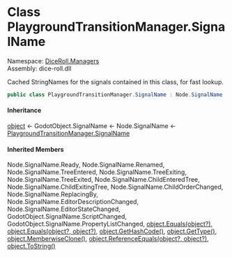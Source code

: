 # <a id="DiceRoll_Managers_PlaygroundTransitionManager_SignalName"></a> Class PlaygroundTransitionManager.SignalName

Namespace: [DiceRoll.Managers](DiceRoll.Managers.md)  
Assembly: dice\-roll.dll  

Cached StringNames for the signals contained in this class, for fast lookup.

```csharp
public class PlaygroundTransitionManager.SignalName : Node.SignalName
```

#### Inheritance

[object](https://learn.microsoft.com/dotnet/api/system.object) ← 
GodotObject.SignalName ← 
Node.SignalName ← 
[PlaygroundTransitionManager.SignalName](DiceRoll.Managers.PlaygroundTransitionManager.SignalName.md)

#### Inherited Members

Node.SignalName.Ready, 
Node.SignalName.Renamed, 
Node.SignalName.TreeEntered, 
Node.SignalName.TreeExiting, 
Node.SignalName.TreeExited, 
Node.SignalName.ChildEnteredTree, 
Node.SignalName.ChildExitingTree, 
Node.SignalName.ChildOrderChanged, 
Node.SignalName.ReplacingBy, 
Node.SignalName.EditorDescriptionChanged, 
Node.SignalName.EditorStateChanged, 
GodotObject.SignalName.ScriptChanged, 
GodotObject.SignalName.PropertyListChanged, 
[object.Equals\(object?\)](https://learn.microsoft.com/dotnet/api/system.object.equals\#system\-object\-equals\(system\-object\)), 
[object.Equals\(object?, object?\)](https://learn.microsoft.com/dotnet/api/system.object.equals\#system\-object\-equals\(system\-object\-system\-object\)), 
[object.GetHashCode\(\)](https://learn.microsoft.com/dotnet/api/system.object.gethashcode), 
[object.GetType\(\)](https://learn.microsoft.com/dotnet/api/system.object.gettype), 
[object.MemberwiseClone\(\)](https://learn.microsoft.com/dotnet/api/system.object.memberwiseclone), 
[object.ReferenceEquals\(object?, object?\)](https://learn.microsoft.com/dotnet/api/system.object.referenceequals), 
[object.ToString\(\)](https://learn.microsoft.com/dotnet/api/system.object.tostring)

